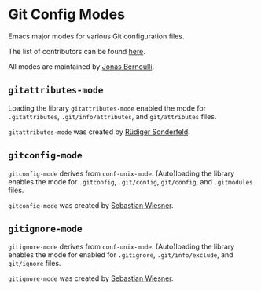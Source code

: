 Git Config Modes
================

Emacs major modes for various Git configuration files.

The list of contributors can be found [here][1].

All modes are maintained by [Jonas Bernoulli][jb].

`gitattributes-mode`
--------------------

Loading the library `gitattributes-mode` enabled the mode for
`.gitattributes`, `.git/info/attributes`, and `git/attributes`
files.

`gitattributes-mode` was created by [Rüdiger Sonderfeld][rs].

`gitconfig-mode`
----------------

`gitconfig-mode` derives from `conf-unix-mode`.  (Auto)loading
the library enables the mode for `.gitconfig`, `.git/config`,
`git/config`, and `.gitmodules` files.

`gitconfig-mode` was created by [Sebastian Wiesner][sw].

`gitignore-mode`
----------------

`gitignore-mode` derives from `conf-unix-mode`. (Auto)loading
the library enables the mode for enabled for `.gitignore`,
`.git/info/exclude`, and `git/ignore` files.

`gitignore-mode` was created by [Sebastian Wiesner][sw].


[1]:  https://github.com/magit/git-modes/graphs/contributors
[jb]: https://github.com/tarsius
[sw]: https://github.com/lunaryorn
[rs]: https://github.com/ruediger
